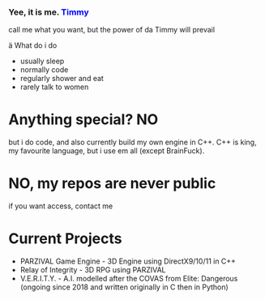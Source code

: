 ### Yee, it is me. <span style="color: blue"> Timmy </span>

  call me what you want, but the power of da Timmy will prevail

ä What do i do
- usually sleep
- normally code
- regularly shower and eat
- rarely talk to women

# Anything special? NO

  but i do code, and also currently build my own engine in C++.
  C++ is king, my favourite language, but i use em all (except BrainFuck).

# NO, my repos are never public

  if you want access, contact me


# Current Projects

  - PARZIVAL Game Engine - 3D Engine using DirectX9/10/11 in C++
  - Relay of Integrity - 3D RPG using PARZIVAL
  - V.E.R.I.T.Y. - A.I. modelled after the COVAS from Elite: Dangerous (ongoing since 2018 and written originally in C then in Python)

